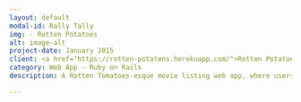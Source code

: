 ```yaml
---
layout: default
modal-id: Rally Tally
img: - Rotten Potatoes
alt: image-alt
project-date: January 2015
client: <a href="https://rotten-potatens.herokuapp.com/">Rotten Potatoes</a>.
category: Web App - Ruby on Rails
description: A Rotten Tomatoes-esque movie listing web app, where users can add & rate movies.

---
```

